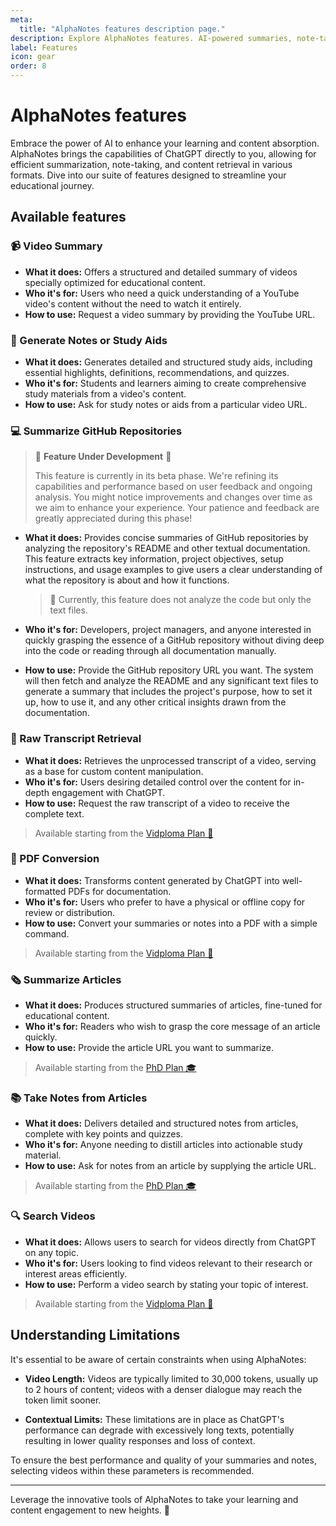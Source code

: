 ```yaml
---
meta:
  title: "AlphaNotes features description page."
description: Explore AlphaNotes features. AI-powered summaries, note-taking, PDF conversions, and more for enhanced learning and content engagement.
label: Features
icon: gear
order: 8
---
```


# AlphaNotes features

Embrace the power of AI to enhance your learning and content absorption. AlphaNotes brings the capabilities of ChatGPT directly to you, allowing for efficient summarization, note-taking, and content retrieval in various formats. Dive into our suite of features designed to streamline your educational journey.

## Available features

### 📹 Video Summary

- **What it does:** Offers a structured and detailed summary of videos specially optimized for educational content.
- **Who it's for:** Users who need a quick understanding of a YouTube video's content without the need to watch it entirely.
- **How to use:** Request a video summary by providing the YouTube URL.

### 📝 Generate Notes or Study Aids

- **What it does:** Generates detailed and structured study aids, including essential highlights, definitions, recommendations, and quizzes.
- **Who it's for:** Students and learners aiming to create comprehensive study materials from a video's content.
- **How to use:** Ask for study notes or aids from a particular video URL.

### 💻 Summarize GitHub Repositories

> 🚧 **Feature Under Development** 🚧
>
> This feature is currently in its beta phase. We're refining its capabilities and performance based on user feedback and ongoing analysis. You might notice improvements and changes over time as we aim to enhance your experience. Your patience and feedback are greatly appreciated during this phase!

- **What it does:** Provides concise summaries of GitHub repositories by analyzing the repository's README and other textual documentation. This feature extracts key information, project objectives, setup instructions, and usage examples to give users a clear understanding of what the repository is about and how it functions.

  > 🚨 Currently, this feature does not analyze the code but only the text files.

- **Who it's for:** Developers, project managers, and anyone interested in quickly grasping the essence of a GitHub repository without diving deep into the code or reading through all documentation manually.
- **How to use:** Provide the GitHub repository URL you want. The system will then fetch and analyze the README and any significant text files to generate a summary that includes the project's purpose, how to set it up, how to use it, and any other critical insights drawn from the documentation.

### 📜 Raw Transcript Retrieval

- **What it does:** Retrieves the unprocessed transcript of a video, serving as a base for custom content manipulation.
- **Who it's for:** Users desiring detailed control over the content for in-depth engagement with ChatGPT.
- **How to use:** Request the raw transcript of a video to receive the complete text.

> Available starting from the [Vidploma Plan 🎥](./pricing.md)

### 📄 PDF Conversion

- **What it does:** Transforms content generated by ChatGPT into well-formatted PDFs for documentation.
- **Who it's for:** Users who prefer to have a physical or offline copy for review or distribution.
- **How to use:** Convert your summaries or notes into a PDF with a simple command.

> Available starting from the [Vidploma Plan 🎥](./pricing.md)

### 🗞️ Summarize Articles

- **What it does:** Produces structured summaries of articles, fine-tuned for educational content.
- **Who it's for:** Readers who wish to grasp the core message of an article quickly.
- **How to use:** Provide the article URL you want to summarize.

> Available starting from the [PhD Plan 🎓](./pricing.md)

### 📚 Take Notes from Articles

- **What it does:** Delivers detailed and structured notes from articles, complete with key points and quizzes.
- **Who it's for:** Anyone needing to distill articles into actionable study material.
- **How to use:** Ask for notes from an article by supplying the article URL.

> Available starting from the [PhD Plan 🎓](./pricing.md)

### 🔍 Search Videos

- **What it does:** Allows users to search for videos directly from ChatGPT on any topic.
- **Who it's for:** Users looking to find videos relevant to their research or interest areas efficiently.
- **How to use:** Perform a video search by stating your topic of interest.

> Available starting from the [Vidploma Plan 🎥](./pricing.md)

## Understanding Limitations

It's essential to be aware of certain constraints when using AlphaNotes:

- **Video Length:** Videos are typically limited to 30,000 tokens, usually up to 2 hours of content; videos with a denser dialogue may reach the token limit sooner.

- **Contextual Limits:** These limitations are in place as ChatGPT's performance can degrade with excessively long texts, potentially resulting in lower quality responses and loss of context.

To ensure the best performance and quality of your summaries and notes, selecting videos within these parameters is recommended.

---

Leverage the innovative tools of AlphaNotes to take your learning and content engagement to new heights. 🚀
